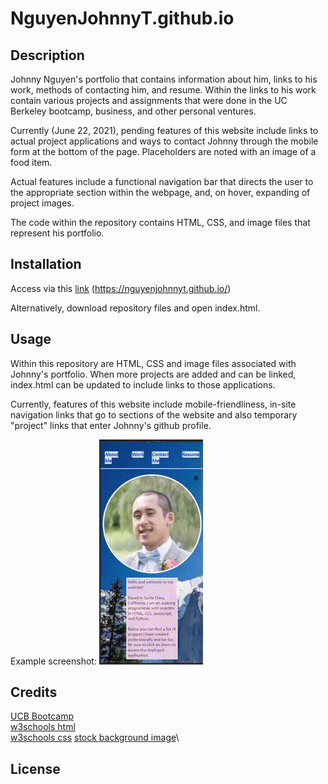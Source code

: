 # NguyenJohnnyT.github.io

## Description

Johnny Nguyen's portfolio that contains information about him, links to his work, methods of contacting him, and resume.  Within the links to his work contain various projects and assignments that were done in the UC Berkeley bootcamp, business, and other personal ventures.

Currently (June 22, 2021), pending features of this website include links to actual project applications and ways to contact Johnny through the mobile form at the bottom of the page.  Placeholders are noted with an image of a food item.

Actual features include a functional navigation bar that directs the user to the appropriate section within the webpage, and, on hover, expanding of project images.

The code within the repository contains HTML, CSS, and image files that represent his portfolio.

## Installation

Access via this [link](https://nguyenjohnnyt.github.io) (https://nguyenjohnnyt.github.io/)

Alternatively, download repository files and open index.html.

## Usage

Within this repository are HTML, CSS and image files associated with Johnny's portfolio.  When more projects are added and can be linked, index.html can be updated to include links to those applications.

Currently, features of this website include mobile-friendliness, in-site navigation links that go to sections of the website and also temporary "project" links that enter Johnny's github profile.

Example screenshot:
![portfolio demo](./assets/images/readme/JohnnyWebsite.gif "Johnny Nguyen's Portfolio")


## Credits

[UCB Bootcamp](https://bootcampspot.com/)\
[w3schools html](https://www.w3schools.com/html/)\
[w3schools css](https://www.w3schools.com/css/)
[stock background image](https://i.redd.it/0r435757fgm41.jpg)\

## License
